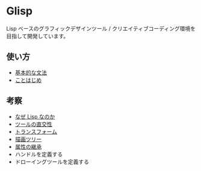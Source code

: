 # Glisp

Lisp ベースのグラフィックデザインツール / クリエイティブコーディング環境を目指して開発しています。

## 使い方

- [基本的な文法](syntax)
- [ことはじめ](get-started)

## 考察

- [なぜ Lisp なのか](why-lisp)
- [ツールの直交性](orthogonality)
- [トランスフォーム](transform)
- [描画ツリー](draw-tree)
- [属性の継承](inheritance)
- ハンドルを定義する
- ドローイングツールを定義する
